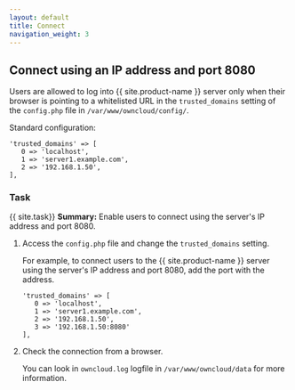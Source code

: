 ```yaml
---
layout: default
title: Connect
navigation_weight: 3
---
```


## Connect using an IP address and port 8080
Users are allowed to log into {{ site.product-name }} server only when their browser is pointing to a whitelisted URL in the `trusted_domains` setting of the `config.php` file in `/var/www/owncloud/config/`.

Standard configuration:

```
'trusted_domains' => [
   0 => 'localhost',
   1 => 'server1.example.com',
   2 => '192.168.1.50',
],
```

### Task
{{ site.task}} **Summary:**
Enable users to connect using the server's IP address and port 8080.

1. Access the `config.php` file and change the `trusted_domains` setting.

   For example, to connect users to the {{ site.product-name }} server using the server's IP address and port 8080, add the port with the address.

   ```
   'trusted_domains' => [
      0 => 'localhost',
      1 => 'server1.example.com',
      2 => '192.168.1.50',
      3 => '192.168.1.50:8080'
   ],
   ```

2. Check the connection from a browser.   

   You can look in `owncloud.log` logfile in `/var/www/owncloud/data` for more information.
